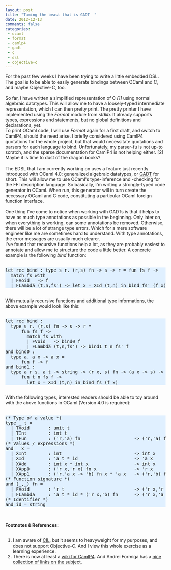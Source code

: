 ```yaml
---
layout: post
title: "Taming the beast that is GADT  "
date: 2012-12-13
comments: false
categories:
 - ocaml
 - format
 - camlp4
 - gadt
 - c
 - dsl
 - objective-c
---
```


<div class='post'>
<style type="text/css">.ocaml-code {   background: #E0F0FF;   color:#222222" } </style> For the past few weeks I have been trying to write a little embedded DSL. The goal is to be able to easily generate bindings between OCaml and C, and maybe Objective-C, too.<br /><br />So far, I have written a simplified representation of C <i>[1]</i> using normal algebraic datatypes. This will allow me to have a loosely-typed&nbsp;intermediate representation, which I can then pretty print. The pretty printer I have implemented using the <i>Format</i> module from <i>stdlib</i>. It already supports types, expressions and statements, but no global definitions and declarations, yet.<br />To print OCaml code, I will use <i>Format</i> again for a first draft, and switch to CamlP4, should the need arise. I briefly considered using CamlP4 quotations for the whole project, but that would necessitate quotations and parsers for each language to bind. Unfortunately, my parser-fu is not up-to scratch, and the sparse documentation for CamlP4 is not helping either. [2] Maybe it is time to dust of the dragon books?<br /><br />The EDSL that I am currently working on uses a feature just recently introduced with OCaml 4.0: generalized algebraic datatypes, or <a href="http://caml.inria.fr/pub/docs/manual-ocaml-4.00/manual021.html#toc85">GADT</a> for short. This will allow me to use OCaml's type-inference and -checking for the FFI description language. So basically, I'm writing a strongly-typed code generator in OCaml. When run, this generator will in turn create the necessary OCaml and C code, constituting a particular OCaml foreign function interface.<br /><br />One thing I've come to notice when working with GADTs is that it helps to have as much type annotations as possible in the beginning. Only later on, when everything is working, can some annotations be removed. Otherwise, there will be a lot of strange type errors. Which for a mere software engineer like me are sometimes hard to understand. With type annotations, the error messages are usually much clearer.<br />I've found that recursive functions help a lot, as they are probably easiest to annotate and allow me to structure the code a little better. A concrete example is the following <i>bind </i>function:<br /><br /><pre class="ocaml-code">let rec bind : type s r. (r,s) fn -&gt; s -&gt; r = fun fs f -&gt; <br />  match fs with<br />  | FVoid _ -&gt; f<br />  | FLambda (t,n,fs') -&gt; let x = XId (t,n) in bind fs' (f x)</pre><br />With mutually recursive functions and additional type informations, the above example would look like this:<br /><br /><pre class="ocaml-code">let rec bind :<br />  type s r. (r,s) fn -> s -> r =<br />      fun fs f -> <br />        match fs with<br />        | FVoid _ -> bind0 f<br />        | FLambda (t,n,fs') -> bind1 t n fs' f<br />and bind0 :<br />  type a. a x -> a x =<br />      fun f -> f<br />and bind1 :<br />  type a r s. a t -> string -> (r x, s) fn -> (a x -> s) -> r x = <br />      fun t n fs f -><br />        let x = XId (t,n) in bind fs (f x)</pre><div><br /></div><div>With the following types, interested readers should be able to toy around with the above functions in OCaml (Version 4.0 is required):<br /><br /></div><pre class="ocaml-code">(* Type of a value *)<br />type _ t =<br />  | TVoid       : unit t<br />  | TInt        : int t<br />  | TFun        : ('r,'a) fn                    -&gt; ('r,'a) fn t <br />(* Values / expressions *)<br />and _ x =<br />  | XInt        : int                           -&gt; int x<br />  | XId         : 'a t * id                     -&gt; 'a x<br />  | XAdd        : int x * int x                 -&gt; int x<br />  | XApp0       : ('r x,'r x) fn x              -&gt; 'r x <br />  | XApp1       : ('r,'a x -&gt; 'b) fn x * 'a x   -&gt; ('r,'b) fn x<br />(* Function signature *)<br />and (_,_) fn =<br />  | FVoid       : 'r t                          -&gt; ('r x,'r x) fn<br />  | FLambda     : 'a t * id * ('r x,'b) fn      -&gt; ('r x,'a x -&gt; 'b) fn<br />(* Identifier *)<br />and id = string</pre><div><br /></div><div><br /></div><b>Footnotes &amp; References:</b><br /><br /><ol><li>I am aware of <a href="http://kerneis.github.com/cil/">CIL</a>, but it seems to heavyweight for my purposes, and does not support Objective-C. And I view this whole exercise as a learning experience.</li><li>There is now at least a <a href="http://brion.inria.fr/gallium/index.php/Camlp4">wiki for CamlP4</a>. And Andrei Formiga has a <a href="http://andreiformiga.com/blog/?p=99">nice collection of links on the subject</a>.</li></ol></div>
